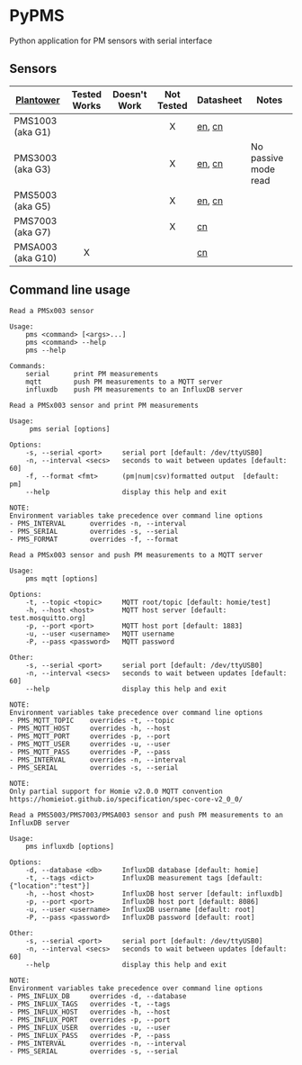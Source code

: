 # PyPMS

Python application for PM sensors with serial interface

## Sensors

[Plantower][]      | Tested Works | Doesn't Work | Not Tested  | Datasheet | Notes
------------------ | :----------: | :----------: | :---------: | --------- | -----
PMS1003 (aka G1)   |    |   | X | [en][g1_aqmd],  [cn][g1_lcsc] |
PMS3003 (aka G3)   |    |   | X | [en][g3_aqmon], [cn][g3_lcsc] | No passive mode read
PMS5003 (aka G5)   |    |   | X | [en][g5_aqmd],  [cn][g5_lcsc] |
PMS7003 (aka G7)   |    |   | X |                 [cn][g7_lcsc] |
PMSA003 (aka G10)  |  X |   |   |                 [cn][gA_lcsc] |

[plantower]: http://www.plantower.com/
[g1_aqmd]:    http://www.aqmd.gov/docs/default-source/aq-spec/resources-page/plantower-pms1003-manual_v2-5.pdf?sfvrsn=2
[g5_aqmd]:    http://www.aqmd.gov/docs/default-source/aq-spec/resources-page/plantower-pms5003-manual_v2-3.pdf?sfvrsn=2
[g3_aqmon]:   https://github.com/avaldebe/AQmon/raw/master/Documents/PMS3003_LOGOELE.pdf
[g5_aqmon]:   https://github.com/avaldebe/AQmon/raw/master/Documents/PMS5003_LOGOELE.pdf
[g1_lcsc]:    https://datasheet.lcsc.com/szlcsc/PMS1003_C89289.pdf
[g3_lcsc]:    https://datasheet.lcsc.com/szlcsc/PMS3003_C87024.pdf
[g5_lcsc]:    https://datasheet.lcsc.com/szlcsc/PMS5003_C91431.pdf
[g7_lcsc]:    https://datasheet.lcsc.com/szlcsc/PMS7003_C84815.pdf
[gA_lcsc]:    https://datasheet.lcsc.com/szlcsc/PMSA003-A_C132744.pdf

## Command line usage

```man
Read a PMSx003 sensor

Usage:
    pms <command> [<args>...]
    pms <command> --help
    pms --help

Commands:
    serial      print PM measurements
    mqtt        push PM measurements to a MQTT server
    influxdb    push PM measurements to an InfluxDB server
```

```man
Read a PMSx003 sensor and print PM measurements

Usage:
     pms serial [options]

Options:
    -s, --serial <port>     serial port [default: /dev/ttyUSB0]
    -n, --interval <secs>   seconds to wait between updates [default: 60]
    -f, --format <fmt>      (pm|num|csv)formatted output  [default: pm]
    --help                  display this help and exit

NOTE:
Environment variables take precedence over command line options
- PMS_INTERVAL      overrides -n, --interval
- PMS_SERIAL        overrides -s, --serial
- PMS_FORMAT        overrides -f, --format
```

```man
Read a PMSx003 sensor and push PM measurements to a MQTT server

Usage:
    pms mqtt [options]

Options:
    -t, --topic <topic>     MQTT root/topic [default: homie/test]
    -h, --host <host>       MQTT host server [default: test.mosquitto.org]
    -p, --port <port>       MQTT host port [default: 1883]
    -u, --user <username>   MQTT username
    -P, --pass <password>   MQTT password

Other:
    -s, --serial <port>     serial port [default: /dev/ttyUSB0]
    -n, --interval <secs>   seconds to wait between updates [default: 60]
    --help                  display this help and exit

NOTE:
Environment variables take precedence over command line options
- PMS_MQTT_TOPIC    overrides -t, --topic
- PMS_MQTT_HOST     overrides -h, --host
- PMS_MQTT_PORT     overrides -p, --port
- PMS_MQTT_USER     overrides -u, --user
- PMS_MQTT_PASS     overrides -P, --pass
- PMS_INTERVAL      overrides -n, --interval
- PMS_SERIAL        overrides -s, --serial

NOTE:
Only partial support for Homie v2.0.0 MQTT convention
https://homieiot.github.io/specification/spec-core-v2_0_0/
```

```man
Read a PMS5003/PMS7003/PMSA003 sensor and push PM measurements to an InfluxDB server

Usage:
    pms influxdb [options]

Options:
    -d, --database <db>     InfluxDB database [default: homie]
    -t, --tags <dict>       InfluxDB measurement tags [default: {"location":"test"}]
    -h, --host <host>       InfluxDB host server [default: influxdb]
    -p, --port <port>       InfluxDB host port [default: 8086]
    -u, --user <username>   InfluxDB username [default: root]
    -P, --pass <password>   InfluxDB password [default: root]

Other:
    -s, --serial <port>     serial port [default: /dev/ttyUSB0]
    -n, --interval <secs>   seconds to wait between updates [default: 60]
    --help                  display this help and exit

NOTE:
Environment variables take precedence over command line options
- PMS_INFLUX_DB     overrides -d, --database
- PMS_INFLUX_TAGS   overrides -t, --tags
- PMS_INFLUX_HOST   overrides -h, --host
- PMS_INFLUX_PORT   overrides -p, --port
- PMS_INFLUX_USER   overrides -u, --user
- PMS_INFLUX_PASS   overrides -P, --pass
- PMS_INTERVAL      overrides -n, --interval
- PMS_SERIAL        overrides -s, --serial
```
